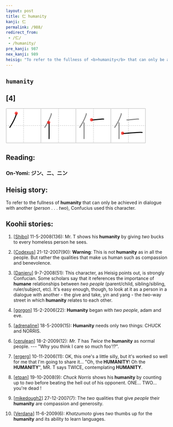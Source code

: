 ```yaml
---
layout: post
title: 仁 humanity
kanji: 仁
permalink: /988/
redirect_from:
 - /仁/
 - /humanity/
pre_kanji: 987
nex_kanji: 989
heisig: "To refer to the fullness of <b>humanity</b> that can only be achieved in dialogue with another (<i>person</i> . . . <i>two</i>), Confucius used this character."
---
```


## `humanity`

## [4]

<div class="stroke"><img src="../images/E4BB81.png" /></div>

## Reading:

### On-Yomi: ジン、ニ、ニン

## Heisig story:

To refer to the fullness of <b>humanity</b> that can only be achieved in dialogue with another (<i>person</i> . . . <i>two</i>), Confucius used this character.

## Koohii stories:

1) [<a href="http://kanji.koohii.com/profile/Shibo">Shibo</a>] 11-5-2008(136): Mr. T shows his<strong> humanity</strong> by giving <em>two</em> bucks to every homeless person he sees.

2) [<a href="http://kanji.koohii.com/profile/Codexus">Codexus</a>] 21-12-2007(90): <strong>Warning</strong>: This is not<strong> humanity</strong> as in all the people. But rather the qualities that make us human such as compassion and benevolence.

3) [<a href="http://kanji.koohii.com/profile/Danieru">Danieru</a>] 9-7-2008(51): This character, as Heisig points out, is strongly Confucian. Some scholars say that it references the importance of <strong>humane</strong> relationships between <em>two people</em> (parent/child, sibling/sibling, ruler/subject, etc). It&#039;s easy enough, though, to look at it as a person in a dialogue with another - the give and take, yin and yang - the <em>two</em>-way street in which<strong> humanity</strong> relates to each other.

4) [<a href="http://kanji.koohii.com/profile/gorgon">gorgon</a>] 15-2-2006(22): <strong>Humanity</strong> began with <em>two people</em>, adam and eve.

5) [<a href="http://kanji.koohii.com/profile/adrenaline">adrenaline</a>] 18-5-2009(15): <strong>Humanity</strong> needs only two things: CHUCK and NORRIS.

6) [<a href="http://kanji.koohii.com/profile/cerulean">cerulean</a>] 18-2-2009(12): <em>Mr. T</em> has <em>Twice</em> the<strong> humanity</strong> as normal people. --- &quot;Why you think I care so much foo&#039;!?&quot;.

7) [<a href="http://kanji.koohii.com/profile/ergerg">ergerg</a>] 10-11-2006(11): OK, this one&#039;s a little silly, but it&#039;s worked so well for me that I&#039;m going to share it... &quot;Oh, the<strong> HUMANITY</strong>! Oh the<strong> HUMANITY</strong>&quot;, MR. T says TWICE, contemplating<strong> HUMANITY</strong>.

8) [<a href="http://kanji.koohii.com/profile/etpan">etpan</a>] 19-10-2008(9): <em>Chuck Norris</em> shows his<strong> humanity</strong> by counting up to <em>two</em> before beating the hell out of his opponent. ONE... TWO... you&#039;re dead !

9) [<a href="http://kanji.koohii.com/profile/mikedough2">mikedough2</a>] 27-12-2007(7): The <em>two</em> qualities that give <em>people</em> their<strong> humanity</strong> are compassion and generosity.

10) [<a href="http://kanji.koohii.com/profile/Verdana">Verdana</a>] 11-6-2009(6): <em>Khatzumoto</em> gives <em>two</em> thumbs up for the<strong> humanity</strong> and its ability to learn languages.
